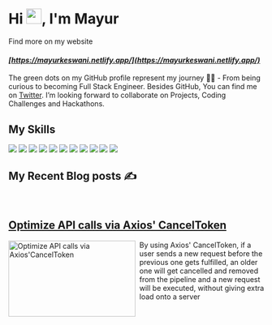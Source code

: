 # Hi <img src="https://raw.githubusercontent.com/MartinHeinz/MartinHeinz/master/wave.gif" width="30px">, I'm Mayur 
Find more on my website
#### _[https://mayurkeswani.netlify.app/](https://mayurkeswani.netlify.app/)_


The green dots on my GitHub profile represent my journey 🏃‍♀️ - From being curious to becoming Full Stack Engineer.
Besides GitHub, You can find me on [Twitter](https://twitter.com/Mayur_keswani_). 
I’m looking forward to collaborate on Projects, Coding Challenges and Hackathons.

## My Skills
![](https://img.shields.io/badge/React-20232A?style=for-the-badge&logo=react&logoColor=61DAFB)
![](https://img.shields.io/badge/Redux-512D6D?style=for-the-badge&logo=redux&logoColor=f1f1f1)
![](https://img.shields.io/badge/Mongoose-5F7A61?style=for-the-badge&logo=mongodb&logoColor=#7FC8A9)
![](https://img.shields.io/badge/Express%20JS-f1f1f1?style=for-the-badge&logo=express&logoColor=363636)
![](https://img.shields.io/badge/JavaScript-F7DF1E?style=for-the-badge&logo=javascript&logoColor=black)
![](https://img.shields.io/badge/Typescript-185ADB?style=for-the-badge&logo=typescript&logoColor=f1f1f1)
![](https://img.shields.io/badge/HTML5-E34F26?style=for-the-badge&logo=html5&logoColor=white)
![](https://img.shields.io/badge/CSS3-1572B6?style=for-the-badge&logo=css3&logoColor=white)
![](https://img.shields.io/badge/Markdown-000000?style=for-the-badge&logo=markdown&logoColor=white)
![](https://img.shields.io/badge/Bootstrap-563D7C?style=for-the-badge&logo=bootstrap&logoColor=white)
![](https://img.shields.io/badge/Styled%20Components-444941?style=for-the-badge&logo=styledcomponents&logoColor=f1f1f1)


## My Recent Blog posts ✍️
<br/>
<div style="display:block !important;width:100%;height:100%" >
	<h2>
		<a 
		   	href="https://mayurkeswani.hashnode.dev/optimize-api-calls-via-axios-canceltoken" 
   			title="Optimize API calls via Axios' CancelToken" >
       	 	<strong>
				Optimize API calls via Axios' CancelToken
		 	</strong>
		</a>
	</h2>
	<div style="display:inline-block;">
  	 <a 
   		href="https://mayurkeswani.hashnode.dev/optimize-api-calls-via-axios-canceltoken" 
   		title="Optimize API calls via Axios' CancelToken">
       <img 
	   		src="https://mayurkeswani.hashnode.dev/_next/image?url=https%3A%2F%2Fcdn.hashnode.com%2Fres%2Fhashnode%2Fimage%2Fupload%2Fv1622540103173%2F3t26S9cdn.jpeg%3Fw%3D1600%26h%3D840%26fit%3Dcrop%26crop%3Dentropy%26auto%3Dcompress%2Cformat%26format%3Dwebp&w=1920&q=75" 
	   		alt="Optimize API calls via Axios'CancelToken" 
			width="250px"
			height="150px" 
			style="margin-right:0.5rem; float:left"/>
     </a>	
	 <div style="margin-left:0.2rem">
			By using Axios' CancelToken, if a user sends a new request before the previous one gets fulfilled, an older one will get cancelled and removed from the pipeline and a new request will be executed, without giving extra load onto a server
	 </div>
    </div>
    
 </div>
 <br/><br/>
 <div style="display:block !important;width:100%;height:100%">
    <h2>
	 <a 
	 	href="https://smilegupta.hashnode.dev/a-year-at-konfhub" 
   		title="Dynamically create and validate form inputs using React Hooks">
   	 	<strong>
			Dynamically create and validate form inputs using React Hooks
		</strong>
	</a>
	</h2>
	<div style="display:inline-block;">
   	  <a href="https://smilegupta.hashnode.dev/a-year-at-konfhub" 
   			title="Dynamically create and validate form inputs using React Hooks">
       	<img 
	   		src="https://cdn.hashnode.com/res/hashnode/image/upload/v1622186522251/Xj4hr8odj.png" 
	   		alt="Dynamically create and validate form inputs using React Hooks" width="250px"
			height="150px" 
			style="margin-right:0.5rem;float:left"/>
      </a>
	  <div style="margin-left:0.2rem">
	 	Validation on the client-side will provide a good user experience therefore you might want to consider using it.
	  </div>
	</div>
 </div>  
 <br/><br/>
 <div style="display:block !important;width:100%;height:100%">
   <h2>
	  <a 
		href="https://mayurkeswani.hashnode.dev/some-life-lessons-from-the-alchemist-and-who-moved-my-cheese-novel" >
		<strong>
			Some Life Lessons from 'The Alchemist' and 'Who moved my cheese' novel.
		</strong>
	  </a>
   </h2>
   <div style="display:inline-block;">
     <a 
   		href="https://mayurkeswani.hashnode.dev/some-life-lessons-from-the-alchemist-and-who-moved-my-cheese-novel" 
   		title="Life Lessons from 'The Alchemist' and 'Who moved my cheese' novel.">
       <img 
	   	src="https://mayurkeswani.hashnode.dev/_next/image?url=https%3A%2F%2Fcdn.hashnode.com%2Fres%2Fhashnode%2Fimage%2Fupload%2Fv1621265418502%2FLi-JYwGMM.jpeg%3Fw%3D1600%26h%3D840%26fit%3Dcrop%26crop%3Dentropy%26auto%3Dcompress%2Cformat%26format%3Dwebp&w=1920&q=75" 
	   	alt="Life Lessons from 'The Alchemist' and 'Who moved my cheese' novel." width="250px"
		height="150px" 
		style="margin-right:0.5rem;float:left"/>
     </a>
	 <div style="margin-left:0.2rem">
	  Both Books, I have read several times, and each time, I take way new life lessons!.
	  It is a full pack of golden life lessons, which one must implement into in his life and can also helps you in taking life toughest decisions.
	  I have tried to summarize both books in this blog, but I highly recommend reading it once.
	 </div>
 	</div>  

 </div>
 
 ---
 ## Find me Interesting?
   

Any Project you want me a part of ?
 
 👀 Ping me on [Twitter](https://twitter.com/Mayur_keswani_)

 💌 @mayurkeswani2001@gmail.com
 <a 
 	href="https://mail.google.com/mail/?view=cm&fs=1&tf=1&to=mayurkeswani2001@gmail.com" 
	target="_blank"
	style="margin-left:1rem; background-color:#EEEEEE;padding:0.5rem;color:#444941;text-decoration:none">
		Say Hii !
 </a>
	

 <br/>

### > _Show some ❤️ by starring ⭐ some of the repositories!_ <
<!--
**mayur-keswani/mayur-keswani** is a ✨ _special_ ✨ repository because its `README.md` (this file) appears on your GitHub profile.

Here are some ideas to get you started:

- 🔭 I’m currently working on ...
- 🌱 I’m currently learning ...
- 👯 I’m looking to collaborate on ...
- 🤔 I’m looking for help with ...
- 💬 Ask me about ...
- 📫 How to reach me: ...
- 😄 Pronouns: ...
- ⚡ Fun fact: ...

  I have mostly worked with React as Frontend and Nodejs as Backend technologies.However I have also started tinkering around with Typescript and Socket.io alot more :)
-->
